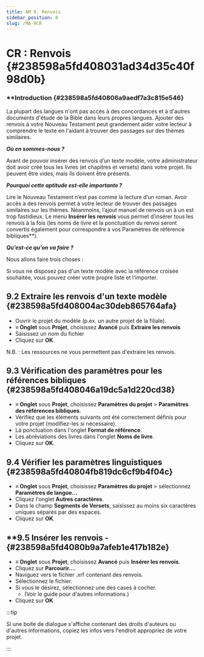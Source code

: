 ```yaml
---
title: AM 9. Renvois
sidebar_position: 8
slug: /MA-9CR
---
```


# **CR : Renvois** {#238598a5fd408031ad34d35c40f98d0b}

### \*\*Introduction {#238598a5fd40806a9aedf7a3c815e546}

La plupart des langues n'ont pas accès à des concordances et à d'autres documents d'étude de la Bible dans leurs propres langues. Ajouter des renvois à votre Nouveau Testament peut grandement aider votre lecteur à comprendre le texte en l'aidant à trouver des passages sur des thèmes similaires.

_**Où en sommes-nous ?**_

Avant de pouvoir insérer des renvois d’un texte modèle, votre administrateur doit avoir créé tous les livres (et chapitres et versets) dans votre projet. Ils peuvent être vides, mais ils doivent être présents.

_**Pourquoi cette aptitude est-elle importante ?**_

Lire le Nouveau Testament n’est pas comme la lecture d’un roman. Avoir accès à des renvois permet à votre lecteur de trouver des passages similaires sur les thèmes. Néanmoins, l’ajout manuel de renvois un à un est trop fastidieux. Le menu **Insérer les renvois** vous permet d’insérer tous les renvois à la fois (les noms de livre et la ponctuation du renvoi seront convertis également pour correspondre à vos Paramètres de référence bibliques\*\*).

_**Qu’est-ce qu’on va faire ?**_

Nous allons faire trois choses :

Si vous ne disposez pas d'un texte modèle avec la référence croisée souhaitée, vous pouvez créer votre propre liste et l'importer.

## **9.2 Extraire les renvois d'un texte modèle** {#238598a5fd408004ac30deb865764afa}

- Ouvrir le projet du modèle (p.ex. un autre projet de la filiale).
- **≡ Onglet** sous **Projet**, choisissez **Avancé** puis **Extraire les renvois**
- Saisissez un nom du fichier
- Cliquez sur **OK**.

N.B. : Les ressources ne vous permettent pas d'extraire les renvois.

## **9.3 Vérification des paramètres pour les références bibliques** {#238598a5fd408046a19dc5a1d220cd38}

- **≡ Onglet** sous **Projet**, choisissez **Paramètres du projet** > **Paramètres des références bibliques**.
- Vérifiez que les éléments suivants ont été correctement définis pour votre projet (modifiez-les si nécessaire).
- La ponctuation dans l'onglet **Format de référence**.
- Les abréviations des livres dans l'onglet **Noms de livre**.
- Cliquez sur **OK**.

## **9.4 Vérifier les paramètres linguistiques** {#238598a5fd40804fb819dc6cf9b4f04c}

- **≡ Onglet** sous **Projet**, choisissez **Paramètres du projet** > sélectionnez **Paramètres de langue...**
- Cliquez l'onglet **Autres caractères**.
- Dans le champ **Segments de Versets**, saisissez au moins six caractères uniques séparés par des espaces.
- Cliquez sur **OK**.

## \*\*9.5 Insérer les renvois - {#238598a5fd4080b9a7afeb1e417b182e}

- **≡ Onglet** sous **Projet**, choisissez **Avancé** puis **Insérer les renvois**.
- Cliquez sur **Parcourir...**.
- Naviguez vers le fichier .xrf contenant des renvois.
- Sélectionnez le fichier.
- Si vous le désirez, sélectionnez une des cases à cocher.
    - (Voir le guide pour d'autres informations.)
- Cliquez sur **OK**

:::tip

Si une boite de dialogue s'affiche contenant des droits d'auteurs ou d'autres informations, copiez les infos vers l'endroit appropriez de votre projet.

:::



